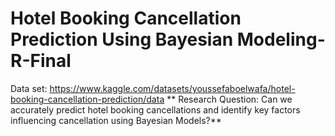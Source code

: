 # Hotel Booking Cancellation Prediction Using Bayesian Modeling-R-Final

Data set: https://www.kaggle.com/datasets/youssefaboelwafa/hotel-booking-cancellation-prediction/data
**
Research Question: Can we accurately predict hotel booking cancellations and identify key factors influencing cancellation using Bayesian Models?**
